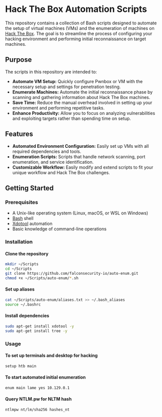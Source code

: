 # Hack The Box Automation Scripts

This repository contains a collection of Bash scripts designed to automate the setup of virtual machines (VMs) and the enumeration of machines on [Hack The Box](https://www.hackthebox.eu/). The goal is to streamline the process of configuring your hacking environment and performing initial reconnaissance on target machines.

## Purpose

The scripts in this repository are intended to:
- **Automate VM Setup:** Quickly configure Pwnbox or VM with the necessary setup and settings for penetration testing.
- **Enumerate Machines:** Automate the initial reconnaissance phase by scanning and gathering information about Hack The Box machines.
- **Save Time:** Reduce the manual overhead involved in setting up your environment and performing repetitive tasks.
- **Enhance Productivity:** Allow you to focus on analyzing vulnerabilities and exploiting targets rather than spending time on setup.

## Features

- **Automated Environment Configuration:** Easily set up VMs with all required dependencies and tools.
- **Enumeration Scripts:** Scripts that handle network scanning, port enumeration, and service identification.
- **Customizable Workflow:** Easily modify and extend scripts to fit your unique workflow and Hack The Box challenges.

## Getting Started

### Prerequisites

- A Unix-like operating system (Linux, macOS, or WSL on Windows)
- [Bash](https://www.gnu.org/software/bash/) shell
- [Xdotool](https://github.com/jordansissel/xdotool) automation
- Basic knowledge of command-line operations

### Installation

#### **Clone the repository**
   ```bash
   mkdir ~/Scripts
   cd ~/Scripts
   git clone https://github.com/falconsecurity-io/auto-enum.git
   chmod +x ~/Scripts/auto-enum/*.sh
   ```
#### **Set up aliases**
   ```bash
   cat ~/Scripts/auto-enum/aliases.txt >> ~/.bash_aliases
   source ~/.bashrc
   ```
#### **Install dependencies**
```bash
sudo apt-get install xdotool -y
sudo apt-get install tree -y
```
### Usage
#### To set up terminals and desktop for hacking
   ```bash
   setup htb main
   ```
#### To start automated initial enumeration
   ```bash
   enum main lame yes 10.129.0.1
   ```
#### Query NTLM.pw for NLTM hash
  ```bash
  ntlmpw nt/lm/sha256 hashes_nt
  ```
